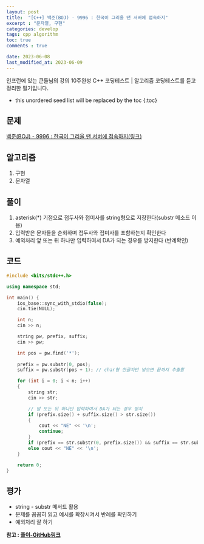```yaml
---
layout: post
title:  "[C++] 백준(BOJ) - 9996 : 한국이 그리울 땐 서버에 접속하지"
excerpt : "문자열, 구현"
categories: develop
tags: cpp algorithm
toc: true
comments : true

date: 2023-06-08
last_modified_at: 2023-06-09
---
```

> <span style="font-size: 80%">
인프런에 있는 큰돌님의 강의 10주완성 C++ 코딩테스트 | 알고리즘 코딩테스트를 듣고 정리한 필기입니다.</span>

<!--more-->

* this unordered seed list will be replaced by the toc
{:toc}

## 문제 


[백준(BOJ) - 9996 : 한국이 그리울 땐 서버에 접속하지(링크)](https://www.acmicpc.net/problem/9996)

## 알고리즘

  1. 구현
  2. 문자열

## 풀이

  1. asterisk(*) 기점으로 접두사와 접미사를 string형으로 저장한다(substr 메소드 이용)   
  2. 입력받은 문자들을 순회하며 접두사와 접미사를 포함하는지 확인한다
  3. 예외처리 앞 또는 뒤 하나만 입력하여서 DA가 되는 경우를 방지한다 (반례확인)

## 코드  

```cpp
#include <bits/stdc++.h>

using namespace std;

int main() {
    ios_base::sync_with_stdio(false);
    cin.tie(NULL);

    int n;
    cin >> n;

    string pw, prefix, suffix;
    cin >> pw;

    int pos = pw.find('*');
    
    prefix = pw.substr(0, pos);
    suffix = pw.substr(pos + 1); // char형 한글자만 넣으면 끝까지 추출함

    for (int i = 0; i < n; i++)
    {
        string str;
        cin >> str;

        // 앞 또는 뒤 하나만 입력하여서 DA가 되는 경우 방지
        if (prefix.size() + suffix.size() > str.size())
        {
            cout << "NE" << '\n';
            continue;
        }
        if (prefix == str.substr(0, prefix.size()) && suffix == str.substr(str.size() - suffix.size())) cout << "DA" << '\n';
        else cout << "NE" << '\n';
    }

    return 0;
}
```

## 평가  
* string - substr 메서드 활용  
* 문제를 꼼꼼히 읽고 예시를 확장시켜서 반례를 확인하기
* 예외처리 잘 하기

__참고 : [풀이-GitHub링크](https://github.com/Jinlee0206/BOJ/blob/main/%EB%B0%B1%EC%A4%80/Silver/9996.%E2%80%85%ED%95%9C%EA%B5%AD%EC%9D%B4%E2%80%85%EA%B7%B8%EB%A6%AC%EC%9A%B8%E2%80%85%EB%95%90%E2%80%85%EC%84%9C%EB%B2%84%EC%97%90%E2%80%85%EC%A0%91%EC%86%8D%ED%95%98%EC%A7%80/%ED%95%9C%EA%B5%AD%EC%9D%B4%E2%80%85%EA%B7%B8%EB%A6%AC%EC%9A%B8%E2%80%85%EB%95%90%E2%80%85%EC%84%9C%EB%B2%84%EC%97%90%E2%80%85%EC%A0%91%EC%86%8D%ED%95%98%EC%A7%80.cc)__

